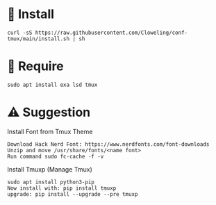 # :rocket: Install 
```
curl -sS https://raw.githubusercontent.com/Cloweling/conf-tmux/main/install.sh | sh
```

# :bell: Require
```
sudo apt install exa lsd tmux 
```

# :warning: Suggestion
Install Font from Tmux Theme
```
Download Hack Nerd Font: https://www.nerdfonts.com/font-downloads
Unzip and move /usr/share/fonts/<name font>
Run command sudo fc-cache -f -v
```

Install Tmuxp (Manage Tmux)
```
sudo apt install python3-pip
Now install with: pip install tmuxp
upgrade: pip install --upgrade --pre tmuxp
```